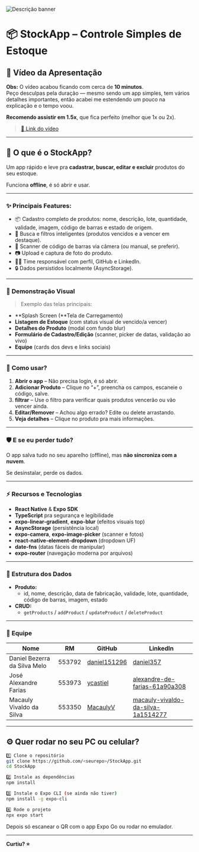 ![Descrição banner](https://github.com/user-attachments/assets/402eeff6-592e-424f-ba67-7536cc3c4ead)

# 📦 StockApp – Controle Simples de Estoque

 ## 🎥 Vídeo da Apresentação

 **Obs:** O vídeo acabou ficando com cerca de **10 minutos**.<br>
 Peço desculpas pela duração — mesmo sendo um app simples, tem vários detalhes importantes, então acabei me estendendo um pouco na explicação e o tempo voou.

 **Recomendo assistir em 1.5x**, que fica perfeito (melhor que 1x ou 2x).

> [🔗 Link do vídeo](https://youtu.be/UJEqNrj6RZA)

---

## 🚀 **O que é o StockApp?**

Um app rápido e leve pra **cadastrar, buscar, editar e excluir** produtos do seu estoque.

Funciona **offline**, é só abrir e usar.

---

### ✨ **Principais Features:**

- 📦 Cadastro completo de produtos: nome, descrição, lote, quantidade, validade, imagem, código de barras e estado de origem.
- 🔎 Busca e filtros inteligentes (produtos vencidos e a vencer em destaque).
- 🤳 Scanner de código de barras via câmera (ou manual, se preferir).
- 📷 Upload e captura de foto do produto.
- 🧑‍💻 Time responsável com perfil, GitHub e LinkedIn.
- 🔒 Dados persistidos localmente (AsyncStorage).

---

### 📲 **Demonstração Visual**

> Exemplo das telas principais:
> 
- **Splash Screen (**Tela de Carregamento)
- **Listagem de Estoque** (com status visual de vencido/a vencer)
- **Detalhes do Produto** (modal com fundo blur)
- **Formulário de Cadastro/Edição** (scanner, picker de datas, validação ao vivo)
- **Equipe** (cards dos devs e links sociais)

---

### 🤳 **Como usar?**

1. **Abrir o app** – Não precisa login, é só abrir.
2. **Adicionar Produto** – Clique no “+”, preencha os campos, escaneie o código, salve.
3. **filtrar** – Use o filtro para verificar quais produtos vencerão ou vão vencer ainda.
4. **Editar/Remover** – Achou algo errado? Edite ou delete arrastando.
5. **Veja detalhes** – Clique no produto pra mais informações.

---

### 🛡️ **E se eu perder tudo?**

O app salva tudo no seu aparelho (offline), mas **não sincroniza com a nuvem**.

Se desinstalar, perde os dados.

---

### ⚡ **Recursos e Tecnologias**

- **React Native** & **Expo SDK**
- **TypeScript** pra segurança e legibilidade
- **expo-linear-gradient**, **expo-blur** (efeitos visuais top)
- **AsyncStorage** (persistência local)
- **expo-camera**, **expo-image-picker** (scanner e fotos)
- **react-native-element-dropdown** (dropdown UF)
- **date-fns** (datas fáceis de manipular)
- **expo-router** (navegação moderna por arquivos)

---

### 💾 **Estrutura dos Dados**

- **Produto:**
    - id, nome, descrição, data de fabricação, validade, lote, quantidade, código de barras, imagem, estado
- **CRUD:**
    - `getProducts` / `addProduct` / `updateProduct` / `deleteProduct`

---

### 👥 **Equipe**

| Nome | RM | GitHub | LinkedIn |
| --- | --- | --- | --- |
| Daniel Bezerra da Silva Melo | 553792 | [daniel151296](https://github.com/Daniel151296) | [daniel357](https://www.linkedin.com/in/daniel357/) |
| José Alexandre Farias | 553973 | [ycastiel](https://github.com/ycastiel) | [alexandre-de-farias-61a90a308](https://www.linkedin.com/in/alexandre-de-farias-61a90a308/) |
| Macauly Vivaldo da Silva | 553350 | [MacaulyV](https://github.com/MacaulyV) | [macauly-vivaldo-da-silva-1a1514277](https://www.linkedin.com/in/macauly-vivaldo-da-silva-1a1514277/) |

---

## ⚙️ **Quer rodar no seu PC ou celular?**

```bash
1️⃣ Clone o repositório
git clone https://github.com/<seurepo>/StockApp.git
cd StockApp

2️⃣ Instale as dependências
npm install

3️⃣ Instale o Expo CLI (se ainda não tiver)
npm install -g expo-cli

4️⃣ Rode o projeto
npx expo start

```

Depois só escanear o QR com o app Expo Go ou rodar no emulador.

---

**Curtiu? ⭐**
